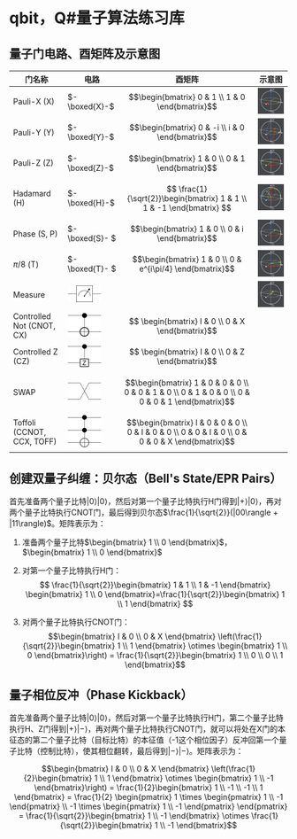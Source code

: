 # qbit，Q#量子算法练习库

## 量子门电路、酉矩阵及示意图
|门名称|电路|酉矩阵|示意图|
|---|---|---|---|
|Pauli-X (X)|$-\boxed{X}-$|$$\begin{bmatrix} 0 & 1 \\ 1 & 0 \end{bmatrix}$$|![X门](./images/Xgate.gif)|
|Pauli-Y (Y)|$-\boxed{Y}-$|$$\begin{bmatrix} 0 & -i \\ i & 0 \end{bmatrix}$$|![Y门](./images/Ygate.gif)|
|Pauli-Z (Z)|$-\boxed{Z}-$|$$\begin{bmatrix} 1 & 0 \\ 0 & 1 \end{bmatrix}$$|![Z门](./images/Zgate.gif)|
|Hadamard (H)|$-\boxed{H}-$|$$ \frac{1}{\sqrt{2}}\begin{bmatrix} 1 & 1 \\ 1 & -1 \end{bmatrix} $$|![H门](./images/Hgate.gif)|
|Phase (S, P)|$-\boxed{S}- $|$$\begin{bmatrix} 1 & 0 \\ 0 & i \end{bmatrix}$$|![S门](./images/Sgate.gif)|
|$\pi/8$ (T)|$-\boxed{T}- $|$$\begin{bmatrix} 1 & 0 \\ 0 & e^{i\pi/4} \end{bmatrix}$$|![T门](./images/Tgate.gif)|
|Measure|![Measure门](./images/Measure.png)||![Measure门](./images/Measure.gif)|
|Controlled Not (CNOT, CX)|![CNOT门](./images/CNOTgate.png)|$$ \begin{bmatrix} I & 0 \\ 0 & X \end{bmatrix}$$|
|Controlled Z (CZ)|![CZ门](./images/CZgate.png)|$$ \begin{bmatrix} I & 0 \\ 0 & Z \end{bmatrix}$$||
|SWAP|![SWAP门](./images/SWAPgate.png)|$$\begin{bmatrix} 1 & 0 & 0 & 0 \\ 0 & 0 & 1 & 0 \\ 0 & 1 & 0 & 0 \\ 0 & 0 & 0 & 1 \end{bmatrix}$$||
|Toffoli (CCNOT, CCX, TOFF)|![TOFF门](./images/TOFFgate.png)|$$\begin{bmatrix} I & 0 & 0 & 0 \\ 0 & I & 0 & 0 \\ 0 & 0 & I & 0 \\ 0 & 0 & 0 & X \end{bmatrix}$$||

## 创建双量子纠缠：贝尔态（Bell's State/EPR Pairs）
首先准备两个量子比特$|0\rangle|0\rangle$，然后对第一个量子比特执行H门得到$|+\rangle|0\rangle$，再对两个量子比特执行CNOT门，最后得到贝尔态$\frac{1}{\sqrt{2}}(|00\rangle + |11\rangle)$。矩阵表示为：

1. 准备两个量子比特$\begin{bmatrix} 1 \\ 0 \end{bmatrix}$，$\begin{bmatrix} 1 \\ 0 \end{bmatrix}$

2. 对第一个量子比特执行H门：$$ \frac{1}{\sqrt{2}}\begin{bmatrix} 1 & 1 \\ 1 & -1 \end{bmatrix} \begin{bmatrix} 1 \\ 0 \end{bmatrix}=\frac{1}{\sqrt{2}}\begin{bmatrix} 1 \\ 1 \end{bmatrix} $$

3. 对两个量子比特执行CNOT门：$$\begin{bmatrix} I & 0 \\ 0 & X \end{bmatrix} \left(\frac{1}{\sqrt{2}}\begin{bmatrix} 1 \\ 1 \end{bmatrix} \otimes \begin{bmatrix} 1 \\ 0 \end{bmatrix}\right) = \frac{1}{\sqrt{2}}\begin{bmatrix} 1 \\ 0 \\ 0 \\ 1 \end{bmatrix}$$

## 量子相位反冲（Phase Kickback）
首先准备两个量子比特$|0\rangle|0\rangle$，然后对第一个量子比特执行H门，第二个量子比特执行H、Z门得到$|+\rangle|-\rangle$，再对两个量子比特执行CNOT门，就可以将处在X门的本征态的第二个量子比特（目标比特）的本征值（-1这个相位因子）反冲回第一个量子比特（控制比特），使其相位翻转，最后得到$|-\rangle|-\rangle$。矩阵表示为：

$$\begin{bmatrix} I & 0 \\ 0 & X \end{bmatrix} \left(\frac{1}{2}\begin{bmatrix} 1 \\ 1 \end{bmatrix} \otimes \begin{bmatrix} 1 \\ -1 \end{bmatrix}\right) = \frac{1}{2}\begin{bmatrix} 1 \\ -1 \\ -1 \\ 1 \end{bmatrix} = \frac{1}{2} \begin{pmatrix} 1 \times \begin{pmatrix} 1 \\ -1 \end{pmatrix} \\ -1 \times \begin{pmatrix} 1 \\ -1 \end{pmatrix} \end{pmatrix} = \frac{1}{\sqrt{2}}\begin{bmatrix} 1 \\ -1 \end{bmatrix} \otimes \frac{1}{\sqrt{2}}\begin{bmatrix} 1 \\ -1 \end{bmatrix}$$